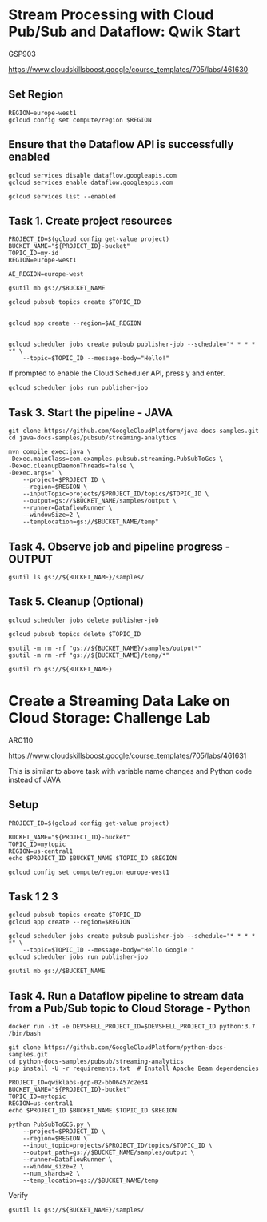 # Stream Processing with Cloud Pub/Sub and Dataflow: Qwik Start
GSP903

https://www.cloudskillsboost.google/course_templates/705/labs/461630


## Set Region
```
REGION=europe-west1
gcloud config set compute/region $REGION
```

## Ensure that the Dataflow API is successfully enabled
```
gcloud services disable dataflow.googleapis.com
gcloud services enable dataflow.googleapis.com

gcloud services list --enabled
```


## Task 1. Create project resources
```
PROJECT_ID=$(gcloud config get-value project)
BUCKET_NAME="${PROJECT_ID}-bucket"
TOPIC_ID=my-id
REGION=europe-west1

AE_REGION=europe-west

gsutil mb gs://$BUCKET_NAME

gcloud pubsub topics create $TOPIC_ID


gcloud app create --region=$AE_REGION


gcloud scheduler jobs create pubsub publisher-job --schedule="* * * * *" \
    --topic=$TOPIC_ID --message-body="Hello!"
```
If prompted to enable the Cloud Scheduler API, press y and enter.

```
gcloud scheduler jobs run publisher-job
```




## Task 3. Start the pipeline - JAVA
```
git clone https://github.com/GoogleCloudPlatform/java-docs-samples.git
cd java-docs-samples/pubsub/streaming-analytics

mvn compile exec:java \
-Dexec.mainClass=com.examples.pubsub.streaming.PubSubToGcs \
-Dexec.cleanupDaemonThreads=false \
-Dexec.args=" \
    --project=$PROJECT_ID \
    --region=$REGION \
    --inputTopic=projects/$PROJECT_ID/topics/$TOPIC_ID \
    --output=gs://$BUCKET_NAME/samples/output \
    --runner=DataflowRunner \
    --windowSize=2 \
    --tempLocation=gs://$BUCKET_NAME/temp"
```

## Task 4. Observe job and pipeline progress - OUTPUT
```
gsutil ls gs://${BUCKET_NAME}/samples/
```


## Task 5. Cleanup (Optional)
```
gcloud scheduler jobs delete publisher-job

gcloud pubsub topics delete $TOPIC_ID

gsutil -m rm -rf "gs://${BUCKET_NAME}/samples/output*"
gsutil -m rm -rf "gs://${BUCKET_NAME}/temp/*"

gsutil rb gs://${BUCKET_NAME}
```





# Create a Streaming Data Lake on Cloud Storage: Challenge Lab
ARC110

https://www.cloudskillsboost.google/course_templates/705/labs/461631


This is similar to above task with variable name changes and Python code instead of JAVA

## Setup
```
PROJECT_ID=$(gcloud config get-value project)

BUCKET_NAME="${PROJECT_ID}-bucket"
TOPIC_ID=mytopic
REGION=us-central1
echo $PROJECT_ID $BUCKET_NAME $TOPIC_ID $REGION

gcloud config set compute/region europe-west1
```

## Task 1 2 3
```
gcloud pubsub topics create $TOPIC_ID
gcloud app create --region=$REGION

gcloud scheduler jobs create pubsub publisher-job --schedule="* * * * *" \
    --topic=$TOPIC_ID --message-body="Hello Google!"
gcloud scheduler jobs run publisher-job

gsutil mb gs://$BUCKET_NAME
```

## Task 4. Run a Dataflow pipeline to stream data from a Pub/Sub topic to Cloud Storage - Python
```
docker run -it -e DEVSHELL_PROJECT_ID=$DEVSHELL_PROJECT_ID python:3.7 /bin/bash

git clone https://github.com/GoogleCloudPlatform/python-docs-samples.git
cd python-docs-samples/pubsub/streaming-analytics
pip install -U -r requirements.txt  # Install Apache Beam dependencies

PROJECT_ID=qwiklabs-gcp-02-bb06457c2e34
BUCKET_NAME="${PROJECT_ID}-bucket"
TOPIC_ID=mytopic
REGION=us-central1
echo $PROJECT_ID $BUCKET_NAME $TOPIC_ID $REGION

python PubSubToGCS.py \
    --project=$PROJECT_ID \
    --region=$REGION \
    --input_topic=projects/$PROJECT_ID/topics/$TOPIC_ID \
    --output_path=gs://$BUCKET_NAME/samples/output \
    --runner=DataflowRunner \
    --window_size=2 \
    --num_shards=2 \
    --temp_location=gs://$BUCKET_NAME/temp
```

Verify
```
gsutil ls gs://${BUCKET_NAME}/samples/
```